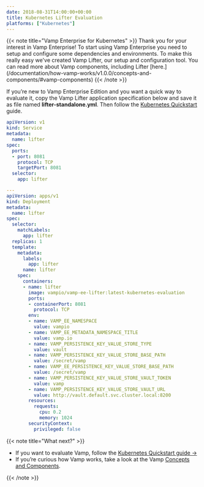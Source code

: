 ```yaml
---
date: 2018-08-31T14:00:00+00:00
title: Kubernetes Lifter Evaluation 
platforms: ["Kubernetes"]
---
```


{{< note title="Vamp Enterprise for Kubernetes" >}}
Thank you for your interest in Vamp Enterprise! To start using Vamp Enterprise you need to setup and configure some dependencies and environments. To make this really easy we've created Vamp Lifter, our setup and configuration tool. You can read more about Vamp components, including Lifter [here.] (/documentation/how-vamp-works/v1.0.0/concepts-and-components/#vamp-components)
{{< /note >}}

If you’re new to Vamp Enterprise Edition and you want a quick way to evaluate it, copy the Vamp Lifter application specification below and save it as file named **lifter-standalone.yml**. Then follow the [Kubernetes Quickstart](/documentation/installation/kubernetes) guide. 

```yaml
apiVersion: v1
kind: Service
metadata:
  name: lifter
spec:
  ports:
  - port: 8081
    protocol: TCP
    targetPort: 8081
  selector:
    app: lifter

---
apiVersion: apps/v1
kind: Deployment
metadata:
  name: lifter
spec:
  selector:
    matchLabels:
      app: lifter
  replicas: 1
  template:
    metadata:
      labels:
        app: lifter
      name: lifter
    spec:
      containers:
      - name: lifter
        image: vampio/vamp-ee-lifter:latest-kubernetes-evaluation
        ports:
        - containerPort: 8081
          protocol: TCP
        env:
        - name: VAMP_EE_NAMESPACE
          value: vampio
        - name: VAMP_EE_METADATA_NAMESPACE_TITLE
          value: vamp.io
        - name: VAMP_PERSISTENCE_KEY_VALUE_STORE_TYPE
          value: vault
        - name: VAMP_PERSISTENCE_KEY_VALUE_STORE_BASE_PATH
          value: /secret/vamp
        - name: VAMP_EE_PERSISTENCE_KEY_VALUE_STORE_BASE_PATH
          value: /secret/vamp
        - name: VAMP_PERSISTENCE_KEY_VALUE_STORE_VAULT_TOKEN
          value: vamp
        - name: VAMP_PERSISTENCE_KEY_VALUE_STORE_VAULT_URL
          value: http://vault.default.svc.cluster.local:8200
        resources:
          requests:
            cpu: 0.2
            memory: 1024
        securityContext:
          privileged: false
```
{{< note title="What next?" >}}

* If you want to evaluate Vamp, follow the [Kubernetes Quickstart guide →](/documentation/installation/kubernetes)
* If you’re curious how Vamp works, take a look at the Vamp [Concepts and Components](/documentation/how-vamp-works/).

{{< /note >}}
